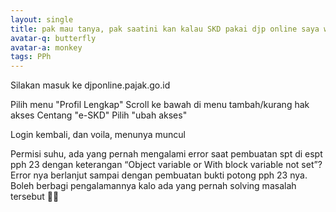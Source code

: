 ```yaml
---
layout: single
title: pak mau tanya, pak saatini kan kalau SKD pakai djp online saya waktu buka djp online tidak ada menu SKD
avatar-q: butterfly
avatar-a: monkey
tags: PPh
---
```

Silakan masuk ke djponline.pajak.go.id

Pilih menu "Profil Lengkap"
Scroll ke bawah di menu tambah/kurang hak akses
Centang "e-SKD"
Pilih "ubah akses"

Login kembali, dan voila, menunya muncul

Permisi suhu, ada yang pernah mengalami error saat pembuatan spt di espt pph 23 dengan keterangan “Object variable or With block variable not set”? Error nya berlanjut sampai dengan pembuatan bukti potong pph 23 nya. Boleh berbagi pengalamannya kalo ada yang pernah solving masalah tersebut 🙏🏾